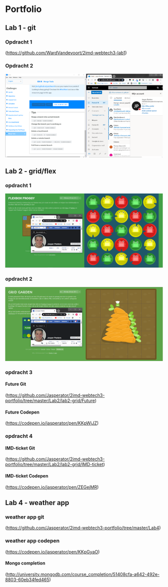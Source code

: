 # Portfolio
## Lab 1 - git
### Opdracht 1
(https://github.com/WardVandevoort/2imd-webtech3-lab1)
### Opdracht 2
![alt text](https://github.com/Jasperator/2imd-webtech3-portfolio/blob/master/Lab1/Git-it-Done-Bewijs.png "Git-It proof")


## Lab 2 - grid/flex
### opdracht 1
![alt text](https://github.com/Jasperator/2imd-webtech3-portfolio/blob/master/Lab2/bewijs-flexbox-froggy.png "flexbox proof")
### opdracht 2
![alt text](https://github.com/Jasperator/2imd-webtech3-portfolio/blob/master/Lab2/bewijs-grid-garden.png "Grid proof")
### opdracht 3
#### Future Git
(https://github.com/Jasperator/2imd-webtech3-portfolio/tree/master/Lab2/lab2-grid/Future)

#### Future Codepen
(https://codepen.io/jasperator/pen/KKpWjJZ)


### opdracht 4

#### IMD-ticket Git
(https://github.com/Jasperator/2imd-webtech3-portfolio/tree/master/Lab2/lab2-grid/IMD-ticket)
#### IMD-ticket Codepen

(https://codepen.io/jasperator/pen/ZEGejMR)

## Lab 4 - weather app
### weather app git
(https://github.com/Jasperator/2imd-webtech3-portfolio/tree/master/Lab4)

### weather app codepen
(https://codepen.io/jasperator/pen/KKpGyaO)


#### Mongo completion
(http://university.mongodb.com/course_completion/51408cfa-a642-492e-8803-60eb34fed465)




